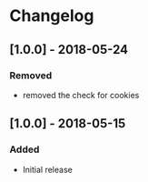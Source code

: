 # Changelog 
## [1.0.0] - 2018-05-24
### Removed
- removed the check for cookies

## [1.0.0] - 2018-05-15
### Added
- Initial release
